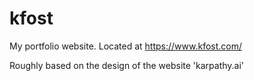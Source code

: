 # kfost
My portfolio website.
Located at https://www.kfost.com/

Roughly based on the design of the website 'karpathy.ai'
